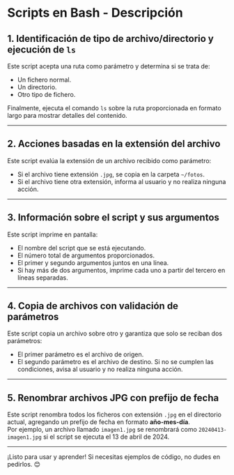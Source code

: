 # Scripts en Bash - Descripción

## 1. Identificación de tipo de archivo/directorio y ejecución de `ls`
Este script acepta una ruta como parámetro y determina si se trata de:
- Un fichero normal.
- Un directorio.
- Otro tipo de fichero.

Finalmente, ejecuta el comando `ls` sobre la ruta proporcionada en formato largo para mostrar detalles del contenido.

---

## 2. Acciones basadas en la extensión del archivo
Este script evalúa la extensión de un archivo recibido como parámetro:
- Si el archivo tiene extensión `.jpg`, se copia en la carpeta `~/fotos`.
- Si el archivo tiene otra extensión, informa al usuario y no realiza ninguna acción.

---

## 3. Información sobre el script y sus argumentos
Este script imprime en pantalla:
- El nombre del script que se está ejecutando.
- El número total de argumentos proporcionados.
- El primer y segundo argumentos juntos en una línea.
- Si hay más de dos argumentos, imprime cada uno a partir del tercero en líneas separadas.

---

## 4. Copia de archivos con validación de parámetros
Este script copia un archivo sobre otro y garantiza que solo se reciban dos parámetros:
- El primer parámetro es el archivo de origen.
- El segundo parámetro es el archivo de destino.
Si no se cumplen las condiciones, avisa al usuario y no realiza ninguna acción.

---

## 5. Renombrar archivos JPG con prefijo de fecha
Este script renombra todos los ficheros con extensión `.jpg` en el directorio actual, agregando un prefijo de fecha en formato **año-mes-día**.  
Por ejemplo, un archivo llamado `imagen1.jpg` se renombrará como `20240413-imagen1.jpg` si el script se ejecuta el 13 de abril de 2024.

---

¡Listo para usar y aprender! Si necesitas ejemplos de código, no dudes en pedirlos. 😊
